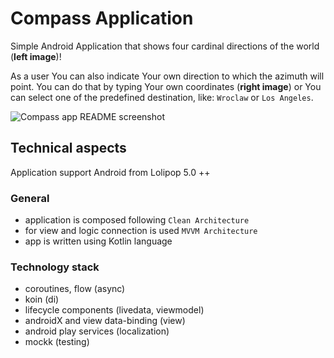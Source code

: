 # Compass Application

Simple Android Application that shows four cardinal directions of the world (**left image**)!

As a user You can also indicate Your own direction to which the azimuth will point. You can do that by typing Your own coordinates (**right image**) or You can select one of the predefined destination, like: `Wroclaw` or `Los Angeles`.

![Compass app README screenshot](https://user-images.githubusercontent.com/12357195/116441743-00415b80-a852-11eb-924b-1ab331d31118.jpg)

## Technical aspects

Application support Android from Lolipop 5.0 ++

### General
- application is composed following `Clean Architecture`
- for view and logic connection is used `MVVM Architecture` 
- app is written using Kotlin language

### Technology stack
- coroutines, flow (async)
- koin (di)
- lifecycle components (livedata, viewmodel)
- androidX and view data-binding (view)
- android play services (localization)
- mockk (testing)

